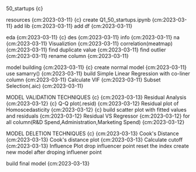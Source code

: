 50_startups {c}

  resources {cm:2023-03-11} {c}
    create Q1_50_startups.ipynb {cm:2023-03-11}
    add lib {cm:2023-03-11}
    add df {cm:2023-03-11}
  
  eda {cm:2023-03-11} {c}
    des {cm:2023-03-11}
    info {cm:2023-03-11}
    na {cm:2023-03-11}
    Visualiztion {cm:2023-03-11}
    correlation(meatmap) {cm:2023-03-11}
    find duplicate value {cm:2023-03-11}
    find outlier {cm:2023-03-11}
    rename column {cm:2023-03-11}

  model building {cm:2023-03-11} {c}
    create normal model {cm:2023-03-11}
    use samarry() {cm:2023-03-11}
    build Simple Linear Regression with co-liner column {cm:2023-03-11}
    Calculate VIF {cm:2023-03-11}
    Subset Selection(.aic) {cm:2023-03-11}

  MODEL VALIDATION TECHNIQUES {c} {cm:2023-03-13}
    Residual Analysis {cm:2023-03-12} {c}
      Q-Q plot(.resid) {cm:2023-03-12}
    Residual plot of Homoscedasticity {cm:2023-03-12} {c}
      build scatter plot with fitted values and residuals {cm:2023-03-12}
    Residual VS Regressor {cm:2023-03-12}
      for all column(R&D Spend,Administration,Marketing Spend) {cm:2023-03-12}

  MODEL DELETION TECHNIQUES {c} {cm:2023-03-13}
    Cook's Distance {cm:2023-03-13}
      Cook's distance plot {cm:2023-03-13}
      Calculate cutoff {cm:2023-03-13}
      Influence Plot
      drop influencer point
      reset the index
      create new model after droping influener point

  build final model {cm:2023-03-13}